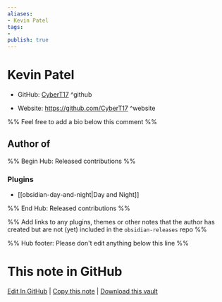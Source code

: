 ```yaml
---
aliases:
- Kevin Patel
tags:
- 
publish: true
---
```


# Kevin Patel

- GitHub: [CyberT17](https://github.com/CyberT17/) ^github
<!-- - Discord: `@` ^discord-->
- Website: <https://github.com/CyberT17> ^website
<!-- - [[Publish sites|Publish site]]: <https://> ^publish-->

%% Feel free to add a bio below this comment %%


## Author of

%% Begin Hub: Released contributions %%
### Plugins
- [[obsidian-day-and-night|Day and Night]]

%% End Hub: Released contributions %%

%% Add links to any plugins, themes or other notes that the author has created but are not (yet) included in the `obsidian-releases` repo %%

<!--
### Unlisted plugins
-->

<!--
### Others
-->

<!--
## Sponsor this author
-->

<!-- - [[GitHub sponsors]]: [Sponsor @CyberT17 on GitHub Sponsors](https://github.com/sponsors/CyberT17) ^github-sponsor-->
<!-- - [[Buy me a coffee]]: <https://> ^buy-me-a-coffee-->
<!-- - [[PayPal]]: <https://> ^paypal-->
<!-- - [[Patreon]]: <https://> ^patreon-->

<!--
## Follow this author
-->

<!-- - [[YouTube Channels|On YouTube]]: <https://> ^youtube-->
<!-- - Twitter: <https://> ^twitter-->
<!-- - ... -->

%% Hub footer: Please don't edit anything below this line %%

# This note in GitHub

<span class="git-footer">[Edit In GitHub](https://github.dev/obsidian-community/obsidian-hub/blob/main/01%20-%20Community/People/CyberT17.md "git-hub-edit-note") | [Copy this note](https://raw.githubusercontent.com/obsidian-community/obsidian-hub/main/01%20-%20Community/People/CyberT17.md "git-hub-copy-note") | [Download this vault](https://github.com/obsidian-community/obsidian-hub/archive/refs/heads/main.zip "git-hub-download-vault") </span>
